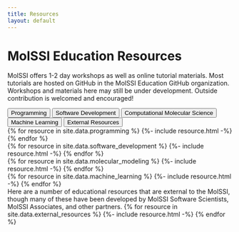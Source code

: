 ```yaml
---
title: Resources
layout: default
---
```


# MolSSI Education Resources

MolSSI offers 1-2 day workshops as well as online tutorial materials. Most tutorials are hosted on GitHub in the MolSSI Education GitHub organization. Workshops and materials here may still be under development. Outside contribution is welcomed and encouraged!

<!-- Tab links -->
<div class="tab">
  <button class="tablinks" onclick="openCategory(event, 'Programming')", id="defaultOpen">Programming</button>
  <button class="tablinks" onclick="openCategory(event, 'software-development')">Software Development</button>
  <button class="tablinks" onclick="openCategory(event, 'molecular-modeling')">Computational Molecular Science</button>
  <button class="tablinks" onclick="openCategory(event, 'machine-learning')">Machine Learning</button>
  <button class="tablinks" onclick="openCategory(event, 'external-resources')">External Resources</button>
</div>

<!-- Tab content -->
<div id="Programming" class="tabcontent">
{% for resource in site.data.programming %}
{%- include resource.html -%}
{% endfor %}
</div>

<div id="software-development" class="tabcontent">
{%  for resource in site.data.software_development %}
{%- include resource.html -%}
{% endfor %}
</div>

<div id="molecular-modeling" class="tabcontent">
{%  for resource in site.data.molecular_modeling %}
{%- include resource.html -%}
{% endfor %}
</div>

<div id="machine-learning" class="tabcontent">
{% for resource in site.data.machine_learning %}
{%- include resource.html -%}
{% endfor %}
</div>

<div id='external-resources' class='tabcontent'>
Here are a number of educational resources that are external to the MolSSI, though many of these have been developed by MolSSI Software Scientists, MolSSI Associates, and other partners.
{%  for resource in site.data.external_resources %}
{%- include resource.html -%}
{% endfor %}
</div>

<!-- Get the element with id="defaultOpen" and click on it after the whole page loaded-->
<script>
  document.getElementById('defaultOpen').click();
</script>

